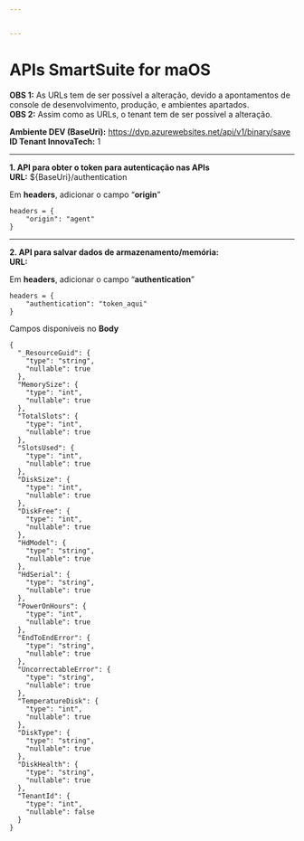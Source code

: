 ```yaml
---


---
```


<h1 id="apis-smartsuite-for-maos">APIs SmartSuite for maOS</h1>
<p><strong>OBS 1:</strong> As URLs tem de ser possível a alteração, devido a apontamentos de console de desenvolvimento, produção, e ambientes apartados.<br>
<strong>OBS 2:</strong> Assim como as URLs, o tenant tem de ser possível a alteração.</p>
<p><strong>Ambiente DEV (BaseUri):</strong> <a href="https://dvp.azurewebsites.net/api/v1/binary/save">https://dvp.azurewebsites.net/api/v1/binary/save</a><br>
<strong>ID Tenant InnovaTech:</strong> 1</p>
<hr>
<p><strong>1. API para obter o token para autenticação nas APIs</strong><br>
<strong>URL:</strong> ${BaseUri}/authentication</p>
<p>Em <strong>headers</strong>, adicionar o campo “<strong>origin</strong>”</p>
<pre><code>headers = { 
    "origin": "agent"
}
</code></pre>
<hr>
<p><strong>2. API para salvar dados de armazenamento/memória:</strong><br>
<strong>URL:</strong></p>
<p>Em <strong>headers</strong>, adicionar o campo “<strong>authentication</strong>”</p>
<pre><code>headers = { 
    "authentication": "token_aqui"
}
</code></pre>
<p>Campos disponíveis no <strong>Body</strong></p>
<pre><code>{
  "_ResourceGuid": {
    "type": "string",
    "nullable": true
  },
  "MemorySize": {
    "type": "int",
    "nullable": true
  },
  "TotalSlots": {
    "type": "int",
    "nullable": true
  },
  "SlotsUsed": {
    "type": "int",
    "nullable": true
  },
  "DiskSize": {
    "type": "int",
    "nullable": true
  },
  "DiskFree": {
    "type": "int",
    "nullable": true
  },
  "HdModel": {
    "type": "string",
    "nullable": true
  },
  "HdSerial": {
    "type": "string",
    "nullable": true
  },
  "PowerOnHours": {
    "type": "int",
    "nullable": true
  },
  "EndToEndError": {
    "type": "string",
    "nullable": true
  },
  "UncorrectableError": {
    "type": "string",
    "nullable": true
  },
  "TemperatureDisk": {
    "type": "int",
    "nullable": true
  },
  "DiskType": {
    "type": "string",
    "nullable": true
  },
  "DiskHealth": {
    "type": "string",
    "nullable": true
  },
  "TenantId": {
    "type": "int",
    "nullable": false
  }
}
</code></pre>

